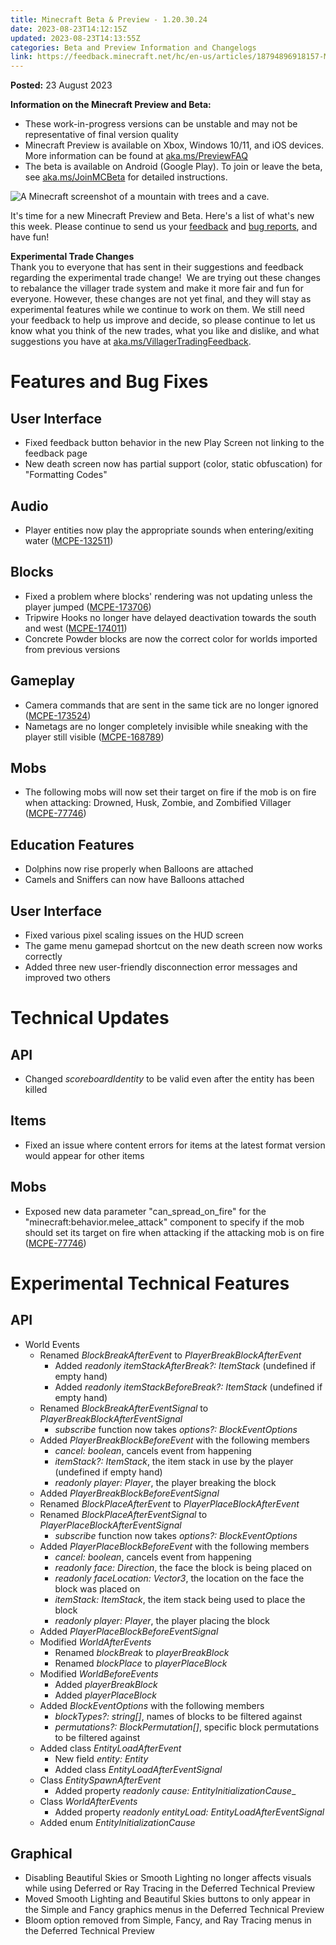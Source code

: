 ```yaml
---
title: Minecraft Beta & Preview - 1.20.30.24
date: 2023-08-23T14:12:15Z
updated: 2023-08-23T14:13:55Z
categories: Beta and Preview Information and Changelogs
link: https://feedback.minecraft.net/hc/en-us/articles/18794896918157-Minecraft-Beta-Preview-1-20-30-24
---
```


**Posted:** 23 August 2023

**Information on the Minecraft Preview and Beta:**

-   These work-in-progress versions can be unstable and may not be representative of final version quality
-   Minecraft Preview is available on Xbox, Windows 10/11, and iOS devices. More information can be found at [aka.ms/PreviewFAQ](https://aka.ms/PreviewFAQ)
-   The beta is available on Android (Google Play). To join or leave the beta, see [aka.ms/JoinMCBeta](https://aka.ms/JoinMCBeta) for detailed instructions.

![A Minecraft screenshot of a mountain with trees and a cave.](https://feedback.minecraft.net/hc/article_attachments/18794941329549)

It's time for a new Minecraft Preview and Beta. Here's a list of what's new this week. Please continue to send us your [feedback](https://aka.ms/MC120Feedback) and [bug reports](https://bugs.mojang.com/), and have fun!

**Experimental Trade Changes**\
Thank you to everyone that has sent in their suggestions and feedback regarding the experimental trade change!  We are trying out these changes to rebalance the villager trade system and make it more fair and fun for everyone. However, these changes are not yet final, and they will stay as experimental features while we continue to work on them. We still need your feedback to help us improve and decide, so please continue to let us know what you think of the new trades, what you like and dislike, and what suggestions you have at [aka.ms/VillagerTradingFeedback](http://aka.ms/VillagerTradingFeedback).

# **Features and Bug Fixes**

## **User Interface**

-   Fixed feedback button behavior in the new Play Screen not linking to the feedback page
-   New death screen now has partial support (color, static obfuscation) for \"Formatting Codes\" 

## **Audio**

-   Player entities now play the appropriate sounds when entering/exiting water ([MCPE-132511](https://bugs.mojang.com/browse/MCPE-132511)) 

## **Blocks**

-   Fixed a problem where blocks\' rendering was not updating unless the player jumped ([MCPE-173706](https://bugs.mojang.com/browse/MCPE-173706)) 
-   Tripwire Hooks no longer have delayed deactivation towards the south and west ([MCPE-174011](https://bugs.mojang.com/browse/MCPE-174011)) 
-   Concrete Powder blocks are now the correct color for worlds imported from previous versions 

## **Gameplay**

-   Camera commands that are sent in the same tick are no longer ignored ([MCPE-173524](https://bugs.mojang.com/browse/MCPE-173524)) 
-   Nametags are no longer completely invisible while sneaking with the player still visible ([MCPE-168789](https://bugs.mojang.com/browse/MCPE-168789))

## **Mobs**

-   The following mobs will now set their target on fire if the mob is on fire when attacking: Drowned, Husk, Zombie, and Zombified Villager ([MCPE-77746](https://bugs.mojang.com/browse/MCPE-77746)) 

## **Education Features**

-   Dolphins now rise properly when Balloons are attached 
-   Camels and Sniffers can now have Balloons attached

## **User Interface**

-   Fixed various pixel scaling issues on the HUD screen
-   The game menu gamepad shortcut on the new death screen now works correctly 
-   Added three new user-friendly disconnection error messages and improved two others 

# **Technical Updates**

## **API**

-   Changed *scoreboardIdentity* to be valid even after the entity has been killed 

## **Items**

-   Fixed an issue where content errors for items at the latest format version would appear for other items 

## **Mobs**

-   Exposed new data parameter \"can_spread_on_fire\" for the \"minecraft:behavior.melee_attack\" component to specify if the mob should set its target on fire when attacking if the attacking mob is on fire ([MCPE-77746](https://bugs.mojang.com/browse/MCPE-77746)) 

# **Experimental Technical Features**

## **API**

-   World Events
    -   Renamed *BlockBreakAfterEvent* to *PlayerBreakBlockAfterEvent*
        -   Added *readonly itemStackAfterBreak?: ItemStack* (undefined if empty hand)
        -   Added *readonly itemStackBeforeBreak?: ItemStack* (undefined if empty hand)
    -   Renamed *BlockBreakAfterEventSignal* to *PlayerBreakBlockAfterEventSignal*
        -   *subscribe* function now takes *options?: BlockEventOptions*
    -   Added *PlayerBreakBlockBeforeEvent* with the following members
        -   *cancel: boolean*, cancels event from happening
        -   *itemStack?: ItemStack*, the item stack in use by the player (undefined if empty hand)
        -   *readonly player: Player*, the player breaking the block
    -   Added *PlayerBreakBlockBeforeEventSignal*
    -   Renamed *BlockPlaceAfterEvent* to *PlayerPlaceBlockAfterEvent*
    -   Renamed *BlockPlaceAfterEventSignal* to *PlayerPlaceBlockAfterEventSignal*
        -   *subscribe* function now takes *options?: BlockEventOptions*
    -   Added *PlayerPlaceBlockBeforeEvent* with the following members
        -   *cancel: boolean*, cancels event from happening
        -   *readonly face: Direction*, the face the block is being placed on
        -   *readonly faceLocation: Vector3*, the location on the face the block was placed on
        -   *itemStack: ItemStack*, the item stack being used to place the block
        -   *readonly player: Player*, the player placing the block
    -   Added *PlayerPlaceBlockBeforeEventSignal*
    -   Modified *WorldAfterEvents*
        -   Renamed *blockBreak* to *playerBreakBlock*
        -   Renamed *blockPlace* to *playerPlaceBlock*
    -   Modified *WorldBeforeEvents*
        -   Added *playerBreakBlock*
        -   Added *playerPlaceBlock*
    -   Added *BlockEventOptions* with the following members
        -   *blockTypes?: string\[\]*, names of blocks to be filtered against
        -   *permutations?: BlockPermutation\[\]*, specific block permutations to be filtered against
    -   Added class *EntityLoadAfterEvent*
        -   New field *entity: Entity*
        -   Added class *EntityLoadAfterEventSignal*
    -   Class *EntitySpawnAfterEvent*
        -   Added property *readonly cause: EntityInitializationCause*\_
    -   Class *WorldAfterEvents*
        -   Added property *readonly entityLoad: EntityLoadAfterEventSignal*
    -   Added enum *EntityInitializationCause*

## **Graphical**

-   Disabling Beautiful Skies or Smooth Lighting no longer affects visuals while using Deferred or Ray Tracing in the Deferred Technical Preview
-   Moved Smooth Lighting and Beautiful Skies buttons to only appear in the Simple and Fancy graphics menus in the Deferred Technical Preview
-   Bloom option removed from Simple, Fancy, and Ray Tracing menus in the Deferred Technical Preview
